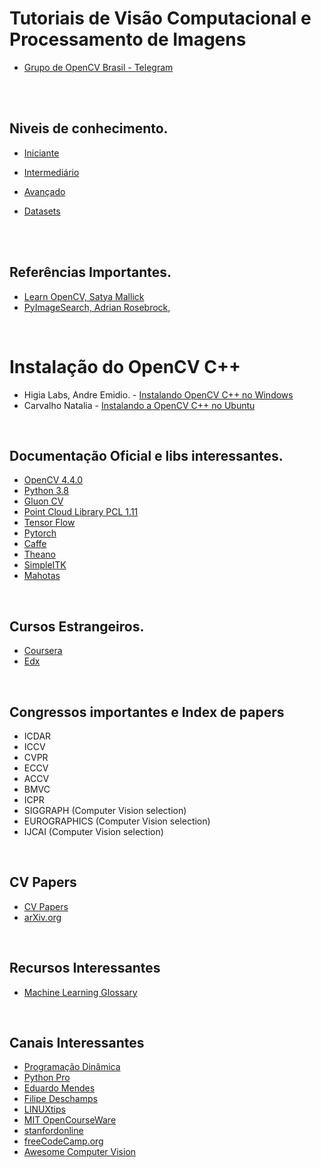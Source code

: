 # Tutoriais de Visão Computacional e Processamento de Imagens

- [Grupo de OpenCV Brasil -  Telegram](https://t.me/opencvBrasil)

<br><br>

## Niveis de conhecimento.

- [Iniciante](Iniciante/README.md)

- [Intermediário](Intermediario/README.md)

- [Avançado](avançado/README.md)

- [Datasets](Datasets/README.md)



<br>
<br>


## Referências Importantes.

- [Learn OpenCV, Satya Mallick](https://www.learnopencv.com/)
- [PyImageSearch, Adrian Rosebrock,](https://www.pyimagesearch.com/)

<br>

# Instalação do OpenCV C++

 -  Higia Labs, Andre Emidio. -  [Instalando OpenCV C++ no Windows](https://medium.com/higialabs/instalando-opencv-no-windows-4ac77e334d89)
 -  Carvalho Natalia - [Instalando a OpenCV C++ no Ubuntu](https://medium.com/@carvalho.natalia03/instalando-a-opencv-c-no-linux-98d7fc71e996)
  
<br>

## Documentação Oficial e libs interessantes.

 -  [OpenCV 4.4.0](https://docs.opencv.org/4.4.0/)
 -  [Python 3.8](https://docs.python.org/pt-br/3/)
 -  [Gluon CV](https://gluon-cv.mxnet.io/)
 -  [Point Cloud Library PCL 1.11](https://pointclouds.org/documentation/)
 -  [Tensor Flow](https://www.tensorflow.org/?hl=pt-br)
 -  [Pytorch](https://pytorch.org/docs/stable/index.html)
 -  [Caffe](https://caffe.berkeleyvision.org/)
 -  [Theano](http://deeplearning.net/software/theano/)
 -  [SimpleITK](https://simpleitk.org/)
 -  [Mahotas](https://mahotas.readthedocs.io/en/latest/)

<br>

## Cursos Estrangeiros.

- [Coursera](https://pt.coursera.org/)
- [Edx](https://www.edx.org/)

<br>

## Congressos importantes e Index de papers

- ICDAR
- ICCV
- CVPR
- ECCV
- ACCV
- BMVC
- ICPR
- SIGGRAPH (Computer Vision selection) 
- EUROGRAPHICS (Computer Vision selection)
- IJCAI (Computer Vision selection)

<br>

## CV Papers

- [CV Papers](http://www.cvpapers.com/)
- [arXiv.org](https://arxiv.org/)

<br>  

## Recursos Interessantes 

- [Machine Learning Glossary](https://ml-cheatsheet.readthedocs.io/en/latest/index.html)

<br>

## Canais Interessantes

- [Programação Dinâmica](https://www.youtube.com/c/Programa%C3%A7%C3%A3oDin%C3%A2mica/)
- [Python Pro](https://www.youtube.com/channel/UCGjx62365UJ8XTWU_5GZC-g)
- [Eduardo Mendes](https://www.youtube.com/channel/UCAaKeg-BocRqphErdtIUFFw)
- [Filipe Deschamps](https://www.youtube.com/channel/UCU5JicSrEM5A63jkJ2QvGYw)
- [LINUXtips](https://www.youtube.com/channel/UCJnKVGmXRXrH49Tvrx5X0Sw)
- [MIT OpenCourseWare](https://www.youtube.com/channel/UCEBb1b_L6zDS3xTUrIALZOw)
- [stanfordonline](https://www.youtube.com/user/stanfordonline/playlists)
- [freeCodeCamp.org](https://www.youtube.com/channel/UC8butISFwT-Wl7EV0hUK0BQ)
- [Awesome Computer Vision](https://github.com/jbhuang0604/awesome-computer-vision)
